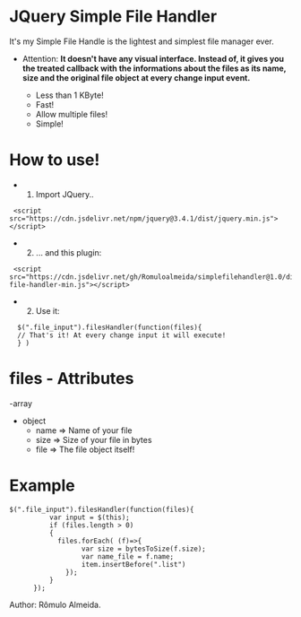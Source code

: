 # JQuery Simple File Handler
It's my Simple File Handle is the lightest and simplest file manager ever.

* Attention: **It doesn't have any visual interface. Instead of, it gives you the treated callback with the informations about the files as its name, size and the original file object at every change input event.**

  - Less than 1 KByte!
  - Fast!
  - Allow multiple files!
  - Simple!

# How to use!

  - 1) Import JQuery..
  ```
   <script src="https://cdn.jsdelivr.net/npm/jquery@3.4.1/dist/jquery.min.js"></script>
  ```
  - 2) ... and this plugin:
   ```
    <script src="https://cdn.jsdelivr.net/gh/Romuloalmeida/simplefilehandler@1.0/dist/simple-file-handler-min.js"></script>
   ```
  - 2) Use it:
```
  $(".file_input").filesHandler(function(files){
  // That's it! At every change input it will execute!
  } )
```

# files - Attributes

-array
 - object
   -  name => Name of your file
   -  size => Size of your file in bytes
   -  file => The file object itself!


 # Example
  ```
  $(".file_input").filesHandler(function(files){
            var input = $(this);
            if (files.length > 0)
            {
              files.forEach( (f)=>{
                    var size = bytesToSize(f.size);
                    var name_file = f.name;
                    item.insertBefore(".list")
                });
            }
        });
  ```

Author: Rômulo Almeida.
